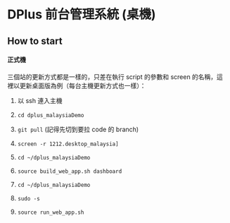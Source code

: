 # DPlus 前台管理系統 (桌機)

## How to start

#### 正式機

三個站的更新方式都是一樣的，只差在執行 script 的參數和 screen 的名稱，這裡以更新桌面版為例（每台主機更新方式也一樣）：

1. 以 ssh 連入主機
2. `cd dplus_malaysiaDemo`
3. `git pull` (記得先切到要拉 code 的 branch)
4. `screen -r 1212.desktop_malaysia]`
5. `cd ~/dplus_malaysiaDemo`
6. `source build_web_app.sh dashboard`

7. `cd ~/dplus_malaysiaDemo`
8. `sudo -s`
9. `source run_web_app.sh`
